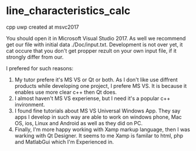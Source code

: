 # line_characteristics_calc
cpp uwp created at msvc2017

 You should open it in Microsoft Visual Studio 2017. As well we recommend get our file with initial data ./Doc/input.txt.
 Development is not over yet, it cat occure that you don't get propper rezult on your own input file, if it strongly differ from our.

I prefered for such reasons:
1) My tutor prefere it's MS VS or Qt or both. As I don't like use diffrent products while developing one project, I prefere MS VS. It is because it enables use more clear c++ then Qt does.
2) I almost haven't MS VS experiense, but I need it's a popular c++ invironment.
3) I found fine tutorials about MS VS Universal Windows App. They say apps I develop in such way are able to work on windows phone, Mac OS, ios, Linux and Android as well as they did on PC.
4) Finally, I'm more happy working with Xamp markup language, then I was warking with Qt Designer. It seems to me Xamp is familar to html, php and MatlabGui which I'm Experienced in.
